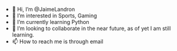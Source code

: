- 👋 Hi, I’m @JaimeLandron
- 👀 I’m interested in Sports, Gaming 
- 🌱 I’m currently learning Python 
- 💞️ I’m looking to collaborate in the near future, as of yet I am still learning.
- 📫 How to reach me is through email

<!---
JaimeLandron/JaimeLandron is a ✨ special ✨ repository because its `README.md` (this file) appears on your GitHub profile.
You can click the Preview link to take a look at your changes.
--->
